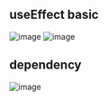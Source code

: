 ## useEffect basic
![image](https://github.com/anjiladhikari/React-Journey/assets/21165474/16191ff6-3bda-4096-ba54-1d11deb5cc1c)
![image](https://github.com/anjiladhikari/React-Journey/assets/21165474/5a8b9f1e-7cbc-4395-8457-7f0cad37afb3)

## dependency
![image](https://github.com/anjiladhikari/React-Journey/assets/21165474/31ced2da-1b7c-4560-b151-a2a9d9b082c8)
